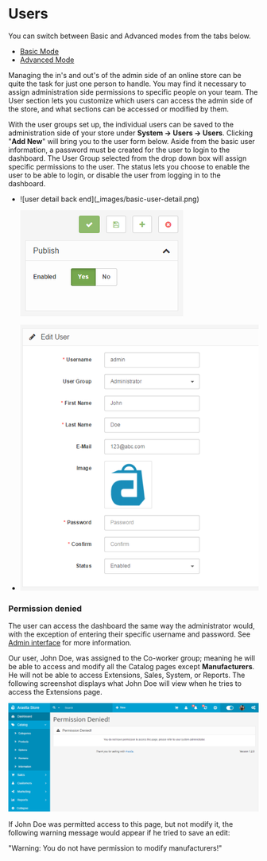 Users
=====

<div class="uk-alert-info uk-alert">
  <span class="uk-icon-info-circle"></span> You can switch between Basic and Advanced modes from the tabs below.
</div>
<ul class="uk-tab" data-uk-tab="{connect:'#doc-tabs', animation: 'fade'}">
    <li><a href="">Basic Mode</a></li>
    <li><a href="">Advanced Mode</a></li>
</ul>

Managing the in's and out's of the admin side of an online store can be quite the task for just one person to handle. You may find it necessary to assign administration side permissions to specific people on your team. The User section lets you customize which users can access the admin side of the store, and what sections can be accessed or modified by them.

With the user groups set up, the individual users can be saved to the administration side of your store under **System → Users → Users**. Clicking "**Add New**" will bring you to the user form below. Aside from the basic user information, a password must be created for the user to login to the dashboard. The User Group selected from the drop down box will assign specific permissions to the user. The status lets you choose to enable the user to be able to login, or disable the user from logging in to the dashboard.

<ul id="doc-tabs" class="uk-switcher uk-margin">
    <li markdown="1">![user detail back end](_images/basic-user-detail.png)

![user detail back end](_images/basic-user-detail-1.png)</li>
    <li markdown="1">![user detail back end](_images/user-detail.png)</li>
</ul>

### Permission denied

The user can access the dashboard the same way the administrator would, with the exception of entering their specific username and password. See [Admin interface](docs/user-manual/admin-panel) for more information.

Our user, John Doe, was assigned to the Co-worker group; meaning he will be able to access and modify all the Catalog pages except **Manufacturers**. He will not be able to access Extensions, Sales, System, or Reports. The following screenshot displays what John Doe will view when he tries to access the Extensions page.

![permission denied](_images/user-permission-denied.png)

If John Doe was permitted access to this page, but not modify it, the following warning message would appear if he tried to save an edit:

"Warning: You do not have permission to modify manufacturers!"
